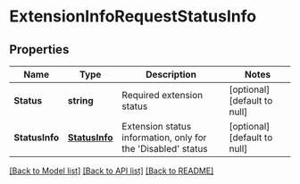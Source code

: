 # ExtensionInfoRequestStatusInfo

## Properties
Name | Type | Description | Notes
------------ | ------------- | ------------- | -------------
**Status** | **string** | Required extension status | [optional] [default to null]
**StatusInfo** | [**StatusInfo**](StatusInfo.md) | Extension status information, only for the &#39;Disabled&#39; status | [optional] [default to null]

[[Back to Model list]](../README.md#documentation-for-models) [[Back to API list]](../README.md#documentation-for-api-endpoints) [[Back to README]](../README.md)


